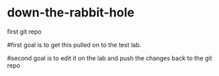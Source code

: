 # down-the-rabbit-hole
first git repo

#first goal is to get this pulled on to the test lab.

#second goal is to edit it on the lab and push the changes back to the git repo
